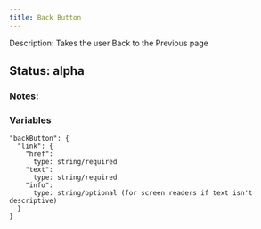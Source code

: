 ```yaml
---
title: Back Button
---
```

Description: Takes the user Back to the Previous page

## Status: alpha

### Notes:

### Variables
~~~
"backButton": {
  "link": {
    "href": 
      type: string/required
    "text":  
      type: string/required
    "info":  
      type: string/optional (for screen readers if text isn't descriptive)
  }
}
~~~

